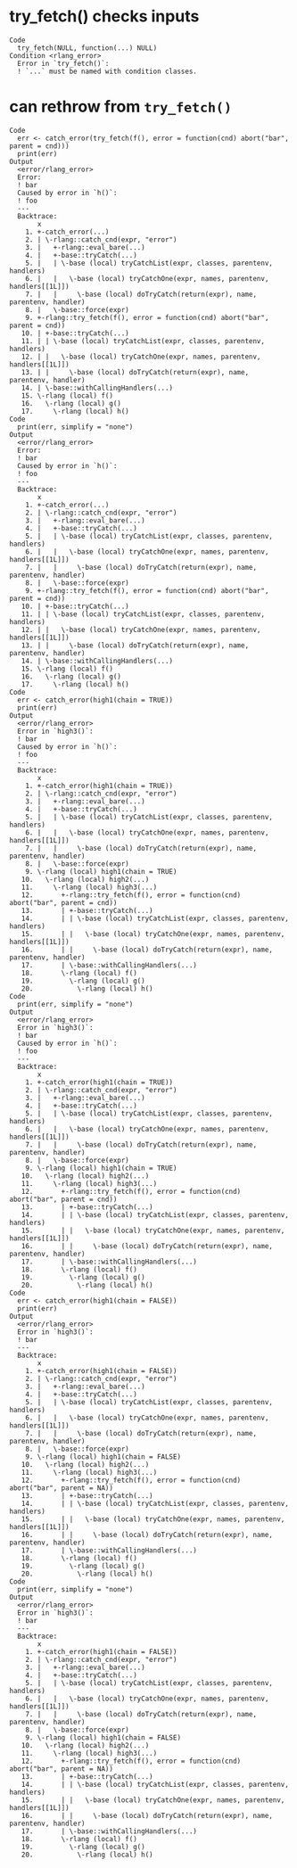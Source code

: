 # try_fetch() checks inputs

    Code
      try_fetch(NULL, function(...) NULL)
    Condition <rlang_error>
      Error in `try_fetch()`:
      ! `...` must be named with condition classes.

# can rethrow from `try_fetch()`

    Code
      err <- catch_error(try_fetch(f(), error = function(cnd) abort("bar", parent = cnd)))
      print(err)
    Output
      <error/rlang_error>
      Error:
      ! bar
      Caused by error in `h()`:
      ! foo
      ---
      Backtrace:
           x
        1. +-catch_error(...)
        2. | \-rlang::catch_cnd(expr, "error")
        3. |   +-rlang::eval_bare(...)
        4. |   +-base::tryCatch(...)
        5. |   | \-base (local) tryCatchList(expr, classes, parentenv, handlers)
        6. |   |   \-base (local) tryCatchOne(expr, names, parentenv, handlers[[1L]])
        7. |   |     \-base (local) doTryCatch(return(expr), name, parentenv, handler)
        8. |   \-base::force(expr)
        9. +-rlang::try_fetch(f(), error = function(cnd) abort("bar", parent = cnd))
       10. | +-base::tryCatch(...)
       11. | | \-base (local) tryCatchList(expr, classes, parentenv, handlers)
       12. | |   \-base (local) tryCatchOne(expr, names, parentenv, handlers[[1L]])
       13. | |     \-base (local) doTryCatch(return(expr), name, parentenv, handler)
       14. | \-base::withCallingHandlers(...)
       15. \-rlang (local) f()
       16.   \-rlang (local) g()
       17.     \-rlang (local) h()
    Code
      print(err, simplify = "none")
    Output
      <error/rlang_error>
      Error:
      ! bar
      Caused by error in `h()`:
      ! foo
      ---
      Backtrace:
           x
        1. +-catch_error(...)
        2. | \-rlang::catch_cnd(expr, "error")
        3. |   +-rlang::eval_bare(...)
        4. |   +-base::tryCatch(...)
        5. |   | \-base (local) tryCatchList(expr, classes, parentenv, handlers)
        6. |   |   \-base (local) tryCatchOne(expr, names, parentenv, handlers[[1L]])
        7. |   |     \-base (local) doTryCatch(return(expr), name, parentenv, handler)
        8. |   \-base::force(expr)
        9. +-rlang::try_fetch(f(), error = function(cnd) abort("bar", parent = cnd))
       10. | +-base::tryCatch(...)
       11. | | \-base (local) tryCatchList(expr, classes, parentenv, handlers)
       12. | |   \-base (local) tryCatchOne(expr, names, parentenv, handlers[[1L]])
       13. | |     \-base (local) doTryCatch(return(expr), name, parentenv, handler)
       14. | \-base::withCallingHandlers(...)
       15. \-rlang (local) f()
       16.   \-rlang (local) g()
       17.     \-rlang (local) h()
    Code
      err <- catch_error(high1(chain = TRUE))
      print(err)
    Output
      <error/rlang_error>
      Error in `high3()`:
      ! bar
      Caused by error in `h()`:
      ! foo
      ---
      Backtrace:
           x
        1. +-catch_error(high1(chain = TRUE))
        2. | \-rlang::catch_cnd(expr, "error")
        3. |   +-rlang::eval_bare(...)
        4. |   +-base::tryCatch(...)
        5. |   | \-base (local) tryCatchList(expr, classes, parentenv, handlers)
        6. |   |   \-base (local) tryCatchOne(expr, names, parentenv, handlers[[1L]])
        7. |   |     \-base (local) doTryCatch(return(expr), name, parentenv, handler)
        8. |   \-base::force(expr)
        9. \-rlang (local) high1(chain = TRUE)
       10.   \-rlang (local) high2(...)
       11.     \-rlang (local) high3(...)
       12.       +-rlang::try_fetch(f(), error = function(cnd) abort("bar", parent = cnd))
       13.       | +-base::tryCatch(...)
       14.       | | \-base (local) tryCatchList(expr, classes, parentenv, handlers)
       15.       | |   \-base (local) tryCatchOne(expr, names, parentenv, handlers[[1L]])
       16.       | |     \-base (local) doTryCatch(return(expr), name, parentenv, handler)
       17.       | \-base::withCallingHandlers(...)
       18.       \-rlang (local) f()
       19.         \-rlang (local) g()
       20.           \-rlang (local) h()
    Code
      print(err, simplify = "none")
    Output
      <error/rlang_error>
      Error in `high3()`:
      ! bar
      Caused by error in `h()`:
      ! foo
      ---
      Backtrace:
           x
        1. +-catch_error(high1(chain = TRUE))
        2. | \-rlang::catch_cnd(expr, "error")
        3. |   +-rlang::eval_bare(...)
        4. |   +-base::tryCatch(...)
        5. |   | \-base (local) tryCatchList(expr, classes, parentenv, handlers)
        6. |   |   \-base (local) tryCatchOne(expr, names, parentenv, handlers[[1L]])
        7. |   |     \-base (local) doTryCatch(return(expr), name, parentenv, handler)
        8. |   \-base::force(expr)
        9. \-rlang (local) high1(chain = TRUE)
       10.   \-rlang (local) high2(...)
       11.     \-rlang (local) high3(...)
       12.       +-rlang::try_fetch(f(), error = function(cnd) abort("bar", parent = cnd))
       13.       | +-base::tryCatch(...)
       14.       | | \-base (local) tryCatchList(expr, classes, parentenv, handlers)
       15.       | |   \-base (local) tryCatchOne(expr, names, parentenv, handlers[[1L]])
       16.       | |     \-base (local) doTryCatch(return(expr), name, parentenv, handler)
       17.       | \-base::withCallingHandlers(...)
       18.       \-rlang (local) f()
       19.         \-rlang (local) g()
       20.           \-rlang (local) h()
    Code
      err <- catch_error(high1(chain = FALSE))
      print(err)
    Output
      <error/rlang_error>
      Error in `high3()`:
      ! bar
      ---
      Backtrace:
           x
        1. +-catch_error(high1(chain = FALSE))
        2. | \-rlang::catch_cnd(expr, "error")
        3. |   +-rlang::eval_bare(...)
        4. |   +-base::tryCatch(...)
        5. |   | \-base (local) tryCatchList(expr, classes, parentenv, handlers)
        6. |   |   \-base (local) tryCatchOne(expr, names, parentenv, handlers[[1L]])
        7. |   |     \-base (local) doTryCatch(return(expr), name, parentenv, handler)
        8. |   \-base::force(expr)
        9. \-rlang (local) high1(chain = FALSE)
       10.   \-rlang (local) high2(...)
       11.     \-rlang (local) high3(...)
       12.       +-rlang::try_fetch(f(), error = function(cnd) abort("bar", parent = NA))
       13.       | +-base::tryCatch(...)
       14.       | | \-base (local) tryCatchList(expr, classes, parentenv, handlers)
       15.       | |   \-base (local) tryCatchOne(expr, names, parentenv, handlers[[1L]])
       16.       | |     \-base (local) doTryCatch(return(expr), name, parentenv, handler)
       17.       | \-base::withCallingHandlers(...)
       18.       \-rlang (local) f()
       19.         \-rlang (local) g()
       20.           \-rlang (local) h()
    Code
      print(err, simplify = "none")
    Output
      <error/rlang_error>
      Error in `high3()`:
      ! bar
      ---
      Backtrace:
           x
        1. +-catch_error(high1(chain = FALSE))
        2. | \-rlang::catch_cnd(expr, "error")
        3. |   +-rlang::eval_bare(...)
        4. |   +-base::tryCatch(...)
        5. |   | \-base (local) tryCatchList(expr, classes, parentenv, handlers)
        6. |   |   \-base (local) tryCatchOne(expr, names, parentenv, handlers[[1L]])
        7. |   |     \-base (local) doTryCatch(return(expr), name, parentenv, handler)
        8. |   \-base::force(expr)
        9. \-rlang (local) high1(chain = FALSE)
       10.   \-rlang (local) high2(...)
       11.     \-rlang (local) high3(...)
       12.       +-rlang::try_fetch(f(), error = function(cnd) abort("bar", parent = NA))
       13.       | +-base::tryCatch(...)
       14.       | | \-base (local) tryCatchList(expr, classes, parentenv, handlers)
       15.       | |   \-base (local) tryCatchOne(expr, names, parentenv, handlers[[1L]])
       16.       | |     \-base (local) doTryCatch(return(expr), name, parentenv, handler)
       17.       | \-base::withCallingHandlers(...)
       18.       \-rlang (local) f()
       19.         \-rlang (local) g()
       20.           \-rlang (local) h()

